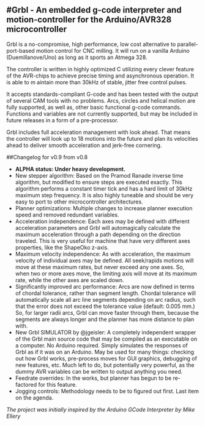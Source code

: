 #Grbl - An embedded g-code interpreter and motion-controller for the Arduino/AVR328 microcontroller
------------

Grbl is a no-compromise, high performance, low cost alternative to parallel-port-based motion control for CNC milling. It will run on a vanilla Arduino (Duemillanove/Uno) as long as it sports an Atmega 328. 

The controller is written in highly optimized C utilizing every clever feature of the AVR-chips to achieve precise timing and asynchronous operation. It is able to m	aintain more than 30kHz of stable, jitter free control pulses.

It accepts standards-compliant G-code and has been tested with the output of several CAM tools with no problems. Arcs, circles and helical motion are fully supported, as well as, other basic functional g-code commands. Functions and variables are not currently supported, but may be included in future releases in a form of a pre-processor.

Grbl includes full acceleration management with look ahead. That means the controller will look up to 18 motions into the future and plan its velocities ahead to deliver smooth acceleration and jerk-free cornering.

##Changelog for v0.9 from v0.8
  - **ALPHA status: Under heavy development.**
  - New stepper algorithm:  Based on the Pramod Ranade inverse time algorithm, but modified to ensure steps are executed exactly. This algorithm performs a constant timer tick and has a hard limit of 30kHz maximum step frequency. It is also highly tuneable and should be very easy to port to other microcontroller architectures.
  - Planner optimizations: Multiple changes to increase planner execution speed and removed redundant variables.
  - Acceleration independence: Each axes may be defined with different acceleration parameters and Grbl will automagically calculate the maximum acceleration through a path depending on the direction traveled. This is very useful for machine that have very different axes properties, like the ShapeOko z-axis.
  - Maximum velocity independence: As with acceleration, the maximum velocity of individual axes may be defined. All seek/rapids motions will move at these maximum rates, but never exceed any one axes. So, when two or more axes move, the limiting axis will move at its maximum rate, while the other axes are scaled down.
  - Significantly improved arc performance: Arcs are now defined in terms of chordal tolerance, rather than segment length. Chordal tolerance will automatically scale all arc line segments depending on arc radius, such that the error does not exceed the tolerance value (default: 0.005 mm.) So, for larger radii arcs, Grbl can move faster through them, because the segments are always longer and the planner has more distance to plan with.
  - New Grbl SIMULATOR by @jgeisler: A completely independent wrapper of the Grbl main source code that may be compiled as an executable on a computer. No Arduino required. Simply simulates the responses of Grbl as if it was on an Arduino. May be used for many things: checking out how Grbl works, pre-process moves for GUI graphics, debugging of new features, etc. Much left to do, but potentially very powerful, as the dummy AVR variables can be written to output anything you need. 
  - Feedrate overrides: In the works, but planner has begun to be re-factored for this feature.
  - Jogging controls: Methodology needs to be to figured out first. Last item on the agenda.
  
_The project was initially inspired by the Arduino GCode Interpreter by Mike Ellery_
